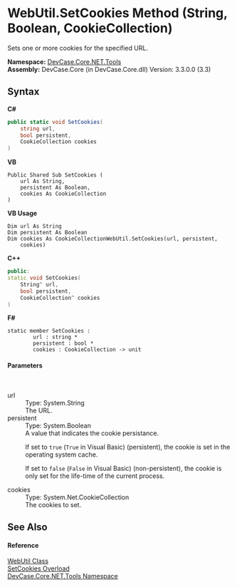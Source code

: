 # WebUtil.SetCookies Method (String, Boolean, CookieCollection)
 

Sets one or more cookies for the specified URL.

**Namespace:**&nbsp;<a href="N_DevCase_Core_NET_Tools">DevCase.Core.NET.Tools</a><br />**Assembly:**&nbsp;DevCase.Core (in DevCase.Core.dll) Version: 3.3.0.0 (3.3)

## Syntax

**C#**<br />
``` C#
public static void SetCookies(
	string url,
	bool persistent,
	CookieCollection cookies
)
```

**VB**<br />
``` VB
Public Shared Sub SetCookies ( 
	url As String,
	persistent As Boolean,
	cookies As CookieCollection
)
```

**VB Usage**<br />
``` VB Usage
Dim url As String
Dim persistent As Boolean
Dim cookies As CookieCollectionWebUtil.SetCookies(url, persistent, 
	cookies)
```

**C++**<br />
``` C++
public:
static void SetCookies(
	String^ url, 
	bool persistent, 
	CookieCollection^ cookies
)
```

**F#**<br />
``` F#
static member SetCookies : 
        url : string * 
        persistent : bool * 
        cookies : CookieCollection -> unit 

```


#### Parameters
&nbsp;<dl><dt>url</dt><dd>Type: System.String<br />The URL.</dd><dt>persistent</dt><dd>Type: System.Boolean<br />A value that indicates the cookie persistance. 

 If set to `true` (`True` in Visual Basic) (persistent), the cookie is set in the operating system cache. 

 If set to `false` (`False` in Visual Basic) (non-persistent), the cookie is only set for the life-time of the current process.</dd><dt>cookies</dt><dd>Type: System.Net.CookieCollection<br />The cookies to set.</dd></dl>

## See Also


#### Reference
<a href="T_DevCase_Core_NET_Tools_WebUtil">WebUtil Class</a><br /><a href="Overload_DevCase_Core_NET_Tools_WebUtil_SetCookies">SetCookies Overload</a><br /><a href="N_DevCase_Core_NET_Tools">DevCase.Core.NET.Tools Namespace</a><br />